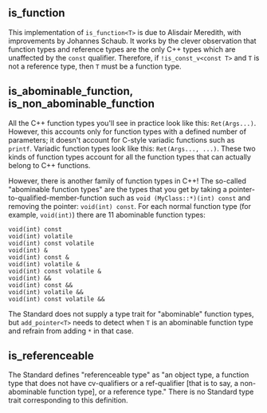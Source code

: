 
is_function
-----------

This implementation of `is_function<T>` is due to Alisdair Meredith, with
improvements by Johannes Schaub. It works by the clever observation that
function types and reference types are the only C++ types which are
unaffected by the `const` qualifier. Therefore, if `!is_const_v<const T>`
and `T` is not a reference type, then `T` must be a function type.

is_abominable_function, is_non_abominable_function
--------------------------------------------------

All the C++ function types you'll see in practice look like this: `Ret(Args...)`.
However, this accounts only for function types with a defined number of parameters;
it doesn't account for C-style variadic functions such as `printf`. Variadic
function types look like this: `Ret(Args..., ...)`. These two kinds of function
types account for all the function types that can actually belong to C++ functions.

However, there is another family of function types in C++! The so-called
"abominable function types" are the types that you get by taking a
pointer-to-qualified-member-function such as `void (MyClass::*)(int) const`
and removing the pointer: `void(int) const`. For each normal function type
(for example, `void(int)`) there are 11 abominable function types:

    void(int) const
    void(int) volatile
    void(int) const volatile
    void(int) &
    void(int) const &
    void(int) volatile &
    void(int) const volatile &
    void(int) &&
    void(int) const &&
    void(int) volatile &&
    void(int) const volatile &&

The Standard does not supply a type trait for "abominable" function types,
but `add_pointer<T>` needs to detect when `T` is an abominable function
type and refrain from adding `*` in that case.

is_referenceable
----------------

The Standard defines "referenceable type" as "an object type, a function type
that does not have cv-qualifiers or a ref-qualifier [that is to say, a
non-abominable function type], or a reference type." There is no Standard
type trait corresponding to this definition.
